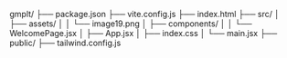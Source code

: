 gmplt/
├── package.json
├── vite.config.js
├── index.html
├── src/
│   ├── assets/
│   │   └── image19.png
│   ├── components/
│   │   └── WelcomePage.jsx
│   ├── App.jsx
│   ├── index.css
│   └── main.jsx
├── public/
├── tailwind.config.js